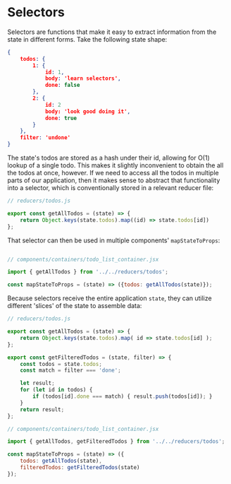 # Selectors

Selectors are functions that make it easy to extract information from the state in different forms. Take the following state shape: 

```json
{
	todos: {
		1: {
			id: 1,
			body: 'learn selectors',
			done: false
		},
		2: {
			id: 2
			body: 'look good doing it',
			done: true
		}
	},
	filter: 'undone'
}

```

The state's todos are stored as a hash under their id, allowing for O(1) lookup of a single todo. This makes it slightly inconvenient to obtain the all the todos at once, however. If we need to access all the todos in multiple parts of our application, then it makes sense to abstract that functionality into a selector, which is conventionally stored in a relevant reducer file: 

```js
// reducers/todos.js

export const getAllTodos = (state) => {
	return Object.keys(state.todos).map((id) => state.todos[id])
};

```

That selector can then be used in multiple components' `mapStateToProps`: 

```js

// components/containers/todo_list_container.jsx

import { getAllTodos } from '../../reducers/todos';

const mapStateToProps = (state) => ({todos: getAllTodos(state)});

```

Because selectors receive the entire application `state`, they can utilize  different 'slices' of the state to assemble data: 

```js
// reducers/todos.js

export const getAllTodos = (state) => {
	return Object.keys(state.todos).map( id => state.todos[id] );
};

export const getFilteredTodos = (state, filter) => {
	const todos = state.todos;
	const match = filter === 'done';

	let result;
	for (let id in todos) {
		if (todos[id].done === match) { result.push(todos[id]); } 
	}
	return result;
};

// components/containers/todo_list_container.jsx

import { getAllTodos, getFilteredTodos } from '../../reducers/todos';

const mapStateToProps = (state) => ({
	todos: getAllTodos(state),
	filteredTodos: getFilteredTodos(state)
});

```


[normalize]: https://en.wikipedia.org/wiki/Database_normalization
